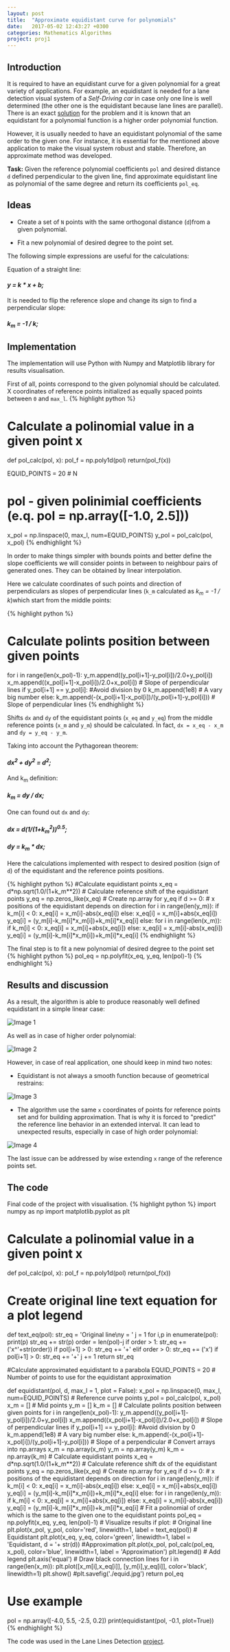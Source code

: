 ```yaml
---
layout: post
title:  "Approximate equidistant curve for polynomials"
date:   2017-05-02 12:43:27 +0300
categories: Mathematics Algorithms
project: proj1
---
```

## Introduction

It is required to have an equidistant curve for a given polynomial for a great variety of applications. For example, an equidistant is needed for a lane detection visual system of a _Self-Driving car_ in case only one line is well determined (the other one is the equidistant because lane lines are parallel). There is an exact [solution][equid_lit] for the problem and it is known that an equidistant for a polynomial function is a higher order polynomial function.

However, it is usually needed to have an equidistant polynomial of the same order to the given one. For instance, it is essential for the mentioned above application to make the visual system robust and stable. Therefore, an approximate method  was developed.

__Task:__ Given the reference polynomial coefficients `pol` and desired distance `d` defined perpendicular to the given line, find approximate equidistant line as polynomial of the same degree and return its coefficients `pol_eq`.

## Ideas

* Create a set of `N` points  with the same orthogonal distance (`d`)from a given polynomial.

* Fit a new polynomial of desired degree to the point set.

The following simple expressions are useful for the calculations:

Equation of a straight line:

#### _y = k * x + b;_

It is needed to flip the reference slope and change its sign to find a perpendicular slope:

#### _k<sub>m</sub> = -1 / k;_

## Implementation

The implementation will use Python with Numpy and Matplotlib library for results visualisation.

First of all, points correspond to the given polynomial should be calculated. X coordinates of reference points initialized as equally spaced points between `0` and `max_l`.
{% highlight python %}
# Calculate a polinomial value in a given point x
def pol_calc(pol, x):
    pol_f = np.poly1d(pol)
    return(pol_f(x))

EQUID_POINTS = 20 # N
# pol - given polinimial coefficients (e.q. pol = np.array([-1.0, 2.5]))
x_pol = np.linspace(0, max_l, num=EQUID_POINTS)
y_pol = pol_calc(pol, x_pol)
{% endhighlight %}

In order to make things simpler with bounds points and better define the slope coefficients we will consider points in between to neighbour pairs of generated ones. They can be obtained by linear interpolation. 

Here we calculate coordinates of such points and direction of perpendiculars as slopes of perpendicular lines (`k_m` calculated as _k<sub>m</sub> = -1 / k_)which start from the middle points:

{% highlight python %}
# Calculate polints position between given points
for i in range(len(x_pol)-1):
    y_m.append((y_pol[i+1]-y_pol[i])/2.0+y_pol[i])
    x_m.append((x_pol[i+1]-x_pol[i])/2.0+x_pol[i])
    # Slope of perpendicular lines
    if y_pol[i+1] == y_pol[i]: #Avoid division by 0
        k_m.append(1e8) # A vary big number
    else:
        k_m.append(-(x_pol[i+1]-x_pol[i])/(y_pol[i+1]-y_pol[i])) # Slope of perpendicular lines
{% endhighlight %}

Shifts `dx` and `dy` of the equidistant points (`x_eq` and `y_eq`) from the middle reference points (`x_m` and `y_m`) should be calculated. In fact, `dx = x_eq - x_m` and `dy = y_eq - y_m`.

Taking into account the Pythagorean theorem:

#### _dx<sup>2</sup> + dy<sup>2</sup> = d<sup>2</sup>;_

And k<sub>m</sub> definition:

#### _k<sub>m</sub> = dy / dx;_

One can found out `dx` and `dy`:

#### _dx = d(1/(1+k<sub>m</sub><sup>2</sup>))<sup>0.5</sup>;_
#### _dy = k<sub>m</sub> * dx;_
Here the calculations implemented with respect to desired position (sign of `d`) of the equidistant and the reference points positions.

{% highlight python %}
#Calculate equidistant points
x_eq = d*np.sqrt(1.0/(1+k_m**2)) # Calculate reference shift of the equidistant points
y_eq = np.zeros_like(x_eq) # Create np.array for y_eq
if d >= 0: # x positions of the equidistant depends on direction
    for i in range(len(y_m)):
        if k_m[i] < 0: 
            x_eq[i] = x_m[i]-abs(x_eq[i])
        else:
            x_eq[i] = x_m[i]+abs(x_eq[i])
        y_eq[i] = (y_m[i]-k_m[i]*x_m[i])+k_m[i]*x_eq[i]
else:
    for i in range(len(x_m)):
        if k_m[i] < 0:
            x_eq[i] = x_m[i]+abs(x_eq[i])
        else:
            x_eq[i] = x_m[i]-abs(x_eq[i])
        y_eq[i] = (y_m[i]-k_m[i]*x_m[i])+k_m[i]*x_eq[i]
{% endhighlight %}

The final step is to fit a new polynomial of desired degree to the point set
{% highlight python %}
pol_eq = np.polyfit(x_eq, y_eq, len(pol)-1)
{% endhighlight %}

## Results and discussion
As a result, the algorithm is able to produce reasonably well defined equidistant in a simple linear case:

![Image 1](/assets/post1/equid0.jpg)

As well as in case of higher order polynomial:

![Image 2](/assets/post1/equid1.jpg)

However, in case of real application, one should keep in mind two notes:

* Equidistant is not always a smooth function because of geometrical restrains:

![Image 3](/assets/post1/equid2.jpg)

* The algorithm use the same `x` coordinates of points for reference points set and for building approximation. That is why it is forced to "predict" the reference line behavior in an extended interval. It can lead to unexpected results, especially in case of high order polynomial:

![Image 4](/assets/post1/equid3.jpg)

The last issue can be addressed by wise extending `x` range of the reference points set.
## The code
Final code of the project with visualisation.
{% highlight python %}
import numpy as np
import matplotlib.pyplot as plt

# Calculate a polinomial value in a given point x
def pol_calc(pol, x):
    pol_f = np.poly1d(pol)
    return(pol_f(x))

# Create original line text equation for a plot legend
def text_eq(pol):
    str_eq = 'Original line\ny = ' 
    j = 1
    for i,p in enumerate(pol):
        print(p)
        str_eq += str(p)
        order = len(pol)-j
        if order > 1:
            str_eq += ('x^'+str(order))
            if pol[i+1] > 0:
                str_eq += '+'
        elif order > 0:
            str_eq += ('x')
            if pol[i+1] > 0:
                str_eq += '+'
        j += 1
    return str_eq

#Calculate approximated equidistant to a parabola
EQUID_POINTS = 20 # Number of points to use for the equidistant approximation

def equidistant(pol, d, max_l = 1, plot = False):
    x_pol = np.linspace(0, max_l, num=EQUID_POINTS) # Reference curve points
    y_pol = pol_calc(pol, x_pol)
    x_m = [] # Mid points
    y_m = []
    k_m = []
    # Calculate polints position between given points
    for i in range(len(x_pol)-1):
        y_m.append((y_pol[i+1]-y_pol[i])/2.0+y_pol[i])
        x_m.append((x_pol[i+1]-x_pol[i])/2.0+x_pol[i])
        # Slope of perpendicular lines
        if y_pol[i+1] == y_pol[i]: #Avoid division by 0
            k_m.append(1e8) # A vary big number
        else:
            k_m.append(-(x_pol[i+1]-x_pol[i])/(y_pol[i+1]-y_pol[i])) # Slope of a perpendicular
    # Convert arrays into np.arrays
    x_m = np.array(x_m)
    y_m = np.array(y_m)
    k_m = np.array(k_m)
    # Calculate equidistant points
    x_eq = d*np.sqrt(1.0/(1+k_m**2)) # Calculate reference shift dx of the equidistant points
    y_eq = np.zeros_like(x_eq) # Create np.array for y_eq
    if d >= 0: # x positions of the equidistant depends on direction
        for i in range(len(y_m)):
            if k_m[i] < 0: 
                x_eq[i] = x_m[i]-abs(x_eq[i])
            else:
                x_eq[i] = x_m[i]+abs(x_eq[i])
            y_eq[i] = (y_m[i]-k_m[i]*x_m[i])+k_m[i]*x_eq[i]
    else:
        for i in range(len(y_m)):
            if k_m[i] < 0:
                x_eq[i] = x_m[i]+abs(x_eq[i])
            else:
                x_eq[i] = x_m[i]-abs(x_eq[i])
            y_eq[i] = (y_m[i]-k_m[i]*x_m[i])+k_m[i]*x_eq[i]
    # Fit a polinomial of order which is the same to the given one to the equidistant points 
    pol_eq = np.polyfit(x_eq, y_eq, len(pol)-1)
    # Visualize results
    if plot:
        # Original line
        plt.plot(x_pol, y_pol, color='red', linewidth=1, label = text_eq(pol)) 
        # Equidistant
        plt.plot(x_eq, y_eq, color='green', linewidth=1, label = 'Equidistant, d = '+ str(d))
        #Approximation
        plt.plot(x_pol, pol_calc(pol_eq, x_pol), color='blue',
                 linewidth=1, label = 'Approximation') 
        plt.legend() # Add legend
        plt.axis('equal')
        # Draw black connection lines
        for i in range(len(x_m)):
            plt.plot([x_m[i],x_eq[i]], [y_m[i],y_eq[i]], color='black', linewidth=1) 
        plt.show()
        #plt.savefig('./equid.jpg')
    return pol_eq

# Use example
pol = np.array([-4.0, 5.5,  -2.5,  0.2])
print(equidistant(pol, -0.1, plot=True))
{% endhighlight %}

The code was used in the Lane Lines Detection [project][project-gh].

[equid_lit]: http://www.mathpages.com/home/kmath724/kmath724.html

[project-gh]: /proj/proj1
